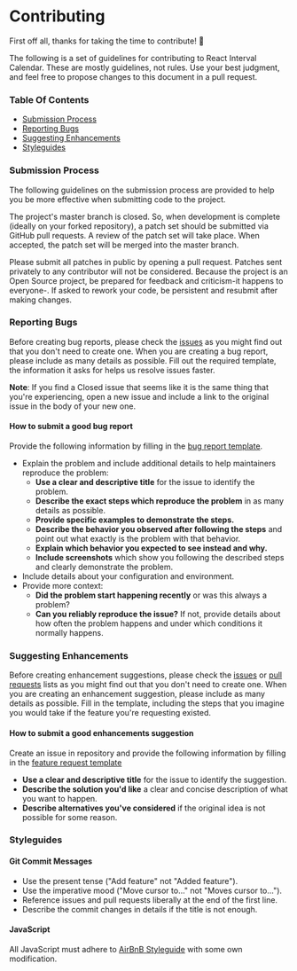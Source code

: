 # Contributing

First off all, thanks for taking the time to contribute! :muscle:

The following is a set of guidelines for contributing to React Interval Calendar.
These are mostly guidelines, not rules. Use your best judgment, and feel free to propose changes to this document in a pull request.

### Table Of Contents

* [Submission Process](#submission-process)
* [Reporting Bugs](#reporting-bugs)
* [Suggesting Enhancements](#suggesting-enhancements)
* [Styleguides](#styleguides)

### Submission Process

The following guidelines on the submission process are provided to help you be more effective when submitting code to the project.

The project's master branch is closed.
So, when development is complete (ideally on your forked repository), a patch set should be submitted via GitHub pull requests.
A review of the patch set will take place. When accepted, the patch set will be merged into the master branch.

Please submit all patches in public by opening a pull request.
Patches sent privately to any contributor will not be considered.
Because the project is an Open Source project, be prepared for feedback and criticism-it happens to everyone-.
If asked to rework your code, be persistent and resubmit after making changes.

### Reporting Bugs

Before creating bug reports, please check the [issues][1] as you might find out that you don't need to create one.
When you are creating a bug report, please include as many details as possible.
Fill out the required template, the information it asks for helps us resolve issues faster.

**Note**: If you find a Closed issue that seems like it is the same thing that you're experiencing,
open a new issue and include a link to the original issue in the body of your new one.

[1]: https://github.com/knightburton/react-interval-calendar/issues

#### How to submit a good bug report

Provide the following information by filling in the [bug report template][2].
* Explain the problem and include additional details to help maintainers reproduce the problem:
  * **Use a clear and descriptive title** for the issue to identify the problem.
  * **Describe the exact steps which reproduce the problem** in as many details as possible.
  * **Provide specific examples to demonstrate the steps.**
  * **Describe the behavior you observed after following the steps** and point out what exactly is the problem with that behavior.
  * **Explain which behavior you expected to see instead and why.**
  * **Include screenshots** which show you following the described steps and clearly demonstrate the problem.
* Include details about your configuration and environment.
* Provide more context:
  * **Did the problem start happening recently** or was this always a problem?
  * **Can you reliably reproduce the issue?** If not, provide details about how often the problem happens and under which conditions it normally happens.

[2]: https://github.com/knightburton/react-interval-calendar/blob/main/.github/ISSUE_TEMPLATE/bug_report.md

### Suggesting Enhancements

Before creating enhancement suggestions, please check the [issues][3] or [pull requests][4] lists as you might find out that you don't need to create one.
When you are creating an enhancement suggestion, please include as many details as possible.
Fill in the template, including the steps that you imagine you would take if the feature you're requesting existed.

[3]: https://github.com/knightburton/react-interval-calendar/issues
[4]: https://github.com/knightburton/react-interval-calendar/pulls

#### How to submit a good enhancements suggestion

Create an issue in repository and provide the following information by filling in the [feature request template][5]
* **Use a clear and descriptive title** for the issue to identify the suggestion.
* **Describe the solution you'd like** a clear and concise description of what you want to happen.
* **Describe alternatives you've considered** if the original idea is not possible for some reason.

[5]: https://github.com/knightburton/react-interval-calendar/blob/main/.github/ISSUE_TEMPLATE/feature_request.md

### Styleguides

#### Git Commit Messages
* Use the present tense ("Add feature" not "Added feature").
* Use the imperative mood ("Move cursor to..." not "Moves cursor to...").
* Reference issues and pull requests liberally at the end of the first line.
* Describe the commit changes in details if the title is not enough.

#### JavaScript
All JavaScript must adhere to [AirBnB Styleguide][6] with some own modification.

[6]: https://github.com/airbnb/javascript
